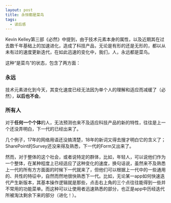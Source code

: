 ```yaml
---
layout: post
title: 永恒都是菜鸟
tags:
  - 读后感
---
```


Kevin Kelley第三部《必然》中提到，由于技术元素本身的属性，以及近期其在过去数千年基础上的加速进化，造成了科技产品，无论是有形的还是无形的，都以从未有过的速度更新迭代，在如此迅速的变化中，我们，人，永远都是菜鸟。

这种“是菜鸟”的状态，包含了两方面：

### 永远

技术元素进化到今天，其变化速度已经无法因为单个人的理解和适应而减缓了（必然），**以后也不会**。

### 所有人

对于**任何一个个体**的人，无法预测也来不及适应科技产品的新的特性，往往是上一个还没弄明白，下一代的已经出来了。

几个例子，17年的网络用语还没搞清楚，18年的新词又得去搜才明白它的含义了；SharePoint的Survey还没来得及熟悉，下一代的Form又出来了。

然而，对于整体的这个社会，或者说特定的群体，比如，年轻人，可以说他们作为一个整体，在某种程度上已经适应了这种变化的速度，换句话说，虽然来不及熟悉上一代的所有方方面面的时候下一代就来了，但他们可以根据上一代中的一些通用的、共性的特征中，自然而然地很快熟悉下一代。比如，无论某一app如何快速迭代产生新版本，其基本操作逻辑就是那些，点击右上角的三个点往往能得到一些并不常用的功能菜单。而这种可以让使用者迅速熟悉的部分，也正是app中历经迭代所被淘汰剩余下来的部分（进化！）。